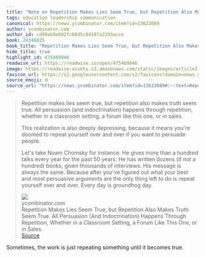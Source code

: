 ```yaml
---
title: "Note on Repetition Makes Lies Seem True, but Repetition Also Makes Truth Seem True. All Persuasion (And Indoctrination) Happens Through Repetition, Whether in a Classroom Setting, a Forum Like This One, or in Sales. via ycombinator.com"
tags: education leadership communication
canonical: https://news.ycombinator.com/item?id=13623089
author: ycombinator.com
author_id: cd99ab9e042fc66d5c84197a2293acce
book: 24346825
book_title: "Repetition Makes Lies Seem True, but Repetition Also Makes Truth Seem True. All Persuasion (And Indoctrination) Happens Through Repetition, Whether in a Classroom Setting, a Forum Like This One, or in Sales."
hide_title: true
highlight_id: 475469846
readwise_url: https://readwise.io/open/475469846
image: https://readwise-assets.s3.amazonaws.com/static/images/article2.74d541386bbf.png
favicon_url: https://s2.googleusercontent.com/s2/favicons?domain=news.ycombinator.com
source_emoji: 🌐
source_url: "https://news.ycombinator.com/item?id=13623089#:~:text=Repetition%20makes%20lies,is%20groundhog%20day."
---
```


> Repetition makes lies seem true, but repetition also makes truth seem true. All persuasion (and indoctrination) happens through repetition, whether in a classroom setting, a forum like this one, or in sales.
> 
> This realization is also deeply depressing, because it means you're doomed to repeat yourself over and over if you want to persuade people.
> 
> Let's take Noam Chomsky for instance. He gives more than a hundred talks every year for the past 50 years. He has written dozens (if not a hundred) books, given thousands of interviews. His message is always the same. Because after you've figured out what your best and most persuasive arguments are the only thing left to do is repeat yourself over and over. Every day is groundhog day.
> <div class="quoteback-footer"><div class="quoteback-avatar"><img class="mini-favicon" src="https://s2.googleusercontent.com/s2/favicons?domain=news.ycombinator.com"></div><div class="quoteback-metadata"><div class="metadata-inner"><span style="display:none">FROM:</span><div aria-label="ycombinator.com" class="quoteback-author"> ycombinator.com</div><div aria-label="Repetition Makes Lies Seem True, but Repetition Also Makes Truth Seem True. All Persuasion (And Indoctrination) Happens Through Repetition, Whether in a Classroom Setting, a Forum Like This One, or in Sales." class="quoteback-title"> Repetition Makes Lies Seem True, but Repetition Also Makes Truth Seem True. All Persuasion (And Indoctrination) Happens Through Repetition, Whether in a Classroom Setting, a Forum Like This One, or in Sales.</div></div></div><div class="quoteback-backlink"><a target="_blank" aria-label="go to the full text of this quotation" rel="noopener" href="https://news.ycombinator.com/item?id=13623089#:~:text=Repetition%20makes%20lies,is%20groundhog%20day." class="quoteback-arrow"> Source</a></div></div>

Sometimes, the work is just repeating something until it becomes true.